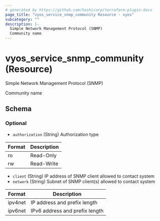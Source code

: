 ```yaml
---
# generated by https://github.com/hashicorp/terraform-plugin-docs
page_title: "vyos_service_snmp_community Resource - vyos"
subcategory: ""
description: |-
  Simple Network Management Protocol (SNMP)
  Community name
---
```


# vyos_service_snmp_community (Resource)

Simple Network Management Protocol (SNMP)

Community name



<!-- schema generated by tfplugindocs -->
## Schema

### Optional

- `authorization` (String) Authorization type

|  Format  |  Description  |
|----------|---------------|
|  ro  |  Read-Only  |
|  rw  |  Read-Write  |
- `client` (String) IP address of SNMP client allowed to contact system
- `network` (String) Subnet of SNMP client(s) allowed to contact system

|  Format  |  Description  |
|----------|---------------|
|  ipv4net  |  IP address and prefix length  |
|  ipv6net  |  IPv6 address and prefix length  |
